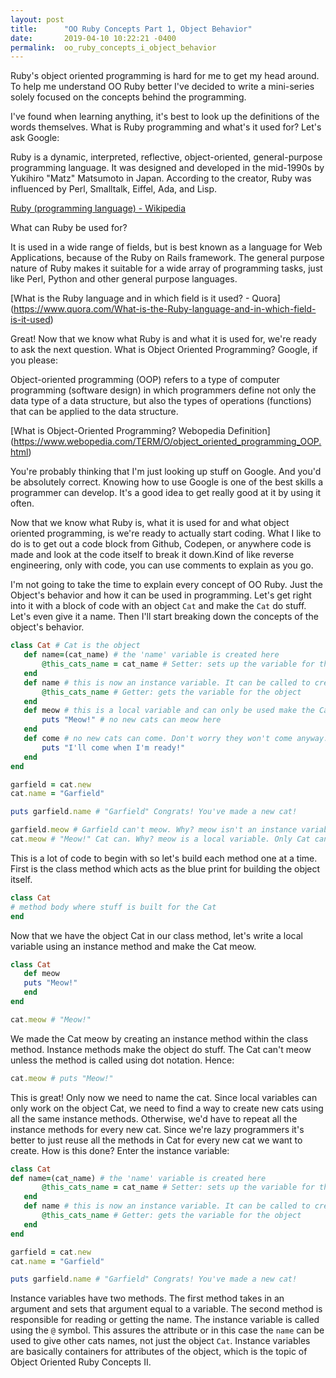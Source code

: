 ```yaml
---
layout: post
title:      "OO Ruby Concepts Part 1, Object Behavior"
date:       2019-04-10 10:22:21 -0400
permalink:  oo_ruby_concepts_i_object_behavior
---
```




Ruby's object oriented programming is hard for me to get my head around. To help me understand OO Ruby better I've decided to write a mini-series solely focused on the concepts behind the programming.
 
I've found when learning anything, it's best to look up the definitions of the words themselves. What is Ruby programming and what's it used for? 
Let's ask Google:  

Ruby is a dynamic, interpreted, reflective, object-oriented, general-purpose programming language. It was designed and developed in the mid-1990s by Yukihiro "Matz" Matsumoto in Japan. According to the creator, Ruby was influenced by Perl, Smalltalk, Eiffel, Ada, and Lisp.

[Ruby (programming language) - Wikipedia](https://en.wikipedia.org/wiki/Ruby_(programming_language))

What can Ruby be used for?

It is used in a wide range of fields, but is best known as a language for Web Applications, because of the Ruby on Rails framework. The general purpose nature of Ruby makes it suitable for a wide array of programming tasks, just like Perl, Python and other general purpose languages.

[What is the Ruby language and in which field is it used? - Quora]
(https://www.quora.com/What-is-the-Ruby-language-and-in-which-field-is-it-used)

Great! Now that we know what Ruby is and what it is used for, we're ready to ask the next question. What is Object Oriented Programming? Google, if you please: 

Object-oriented programming (OOP) refers to a type of computer programming (software design) in which programmers define not only the data type of a data structure, but also the types of operations (functions) that can be applied to the data structure.

[What is Object-Oriented Programming? Webopedia Definition]
(https://www.webopedia.com/TERM/O/object_oriented_programming_OOP.html) 

You're probably thinking that I'm just looking up stuff on Google. And you'd be absolutely correct. Knowing how to use Google is one of the best skills a programmer can develop. It's a good idea to get really good at it by using it often. 

Now that we know what Ruby is, what it is used for and what object oriented programming, is we're ready to actually start coding. What I like to do is to get out a code block from Github, Codepen, or anywhere code is made and look at the code itself to break it down.Kind of like reverse engineering, only with code, you can use comments to explain as you go.
 
I'm not going to take the time to explain every concept of OO Ruby. Just the Object's behavior and how it can be used in programming. Let's get right into it with a block of code with an object `Cat` and make the `Cat` do stuff. Let's even give it a name. Then I'll start breaking down the concepts of the object's behavior. 

```ruby
class Cat # Cat is the object 
   def name=(cat_name) # the 'name' variable is created here 
       @this_cats_name = cat_name # Setter: sets up the variable for the object 
   end 
   def name # this is now an instance variable. It can be called to create new Cats. 
       @this_cats_name # Getter: gets the variable for the object 
   end 
   def meow # this is a local variable and can only be used make the Cat object meow. 
       puts "Meow!" # no new cats can meow here 
   end 
   def come # no new cats can come. Don't worry they won't come anyway. 
       puts "I'll come when I'm ready!" 
   end 
end 

garfield = cat.new
cat.name = "Garfield" 

puts garfield.name # "Garfield" Congrats! You've made a new cat! 

garfield.meow # Garfield can't meow. Why? meow isn't an instance variable like 'name'.
cat.meow # "Meow!" Cat can. Why? meow is a local variable. Only Cat can use it. 
``` 

This is a lot of code to begin with so let's build each method one at a time. 
First is the class method which acts as the blue print for building the object itself. 

```ruby 
class Cat 
# method body where stuff is built for the Cat 
end 
``` 
Now that we have the object Cat in our class method, let's write a local variable using an instance method and make the Cat meow. 

```ruby 
class Cat 
   def meow 
   puts "Meow!" 
   end 
end 

cat.meow # "Meow!" 
```
We made the Cat meow by creating an instance method within the class method. Instance methods make the object do stuff. The Cat can't meow unless the method is called using dot notation. Hence: 
```ruby 
cat.meow # puts "Meow!" 
``` 

This is great! Only now we need to name the cat. Since local variables can only work on the object Cat, we need to find a way to create new cats using all the same instance methods. Otherwise, we'd have to repeat all the instance methods for every new cat. Since we're lazy programmers it's better to just reuse all the methods in Cat for every new cat we want to create. How is this done? Enter the instance variable: 
```ruby
class Cat 
def name=(cat_name) # the 'name' variable is created here 
       @this_cats_name = cat_name # Setter: sets up the variable for the object 
   end 
   def name # this is now an instance variable. It can be called to create new Cats. 
       @this_cats_name # Getter: gets the variable for the object 
   end 
end 

garfield = cat.new
cat.name = "Garfield" 

puts garfield.name # "Garfield" Congrats! You've made a new cat!
``` 
Instance variables have two methods. The first method takes in an argument and sets that argument equal to a variable. The second method is responsible for reading or getting the name. The instance variable is called using the `@` symbol. This assures the attribute or in this case the `name` can be used to give other cats names, not just the object `Cat`. 
Instance variables are basically containers for attributes of the object, which is the topic of Object Oriented Ruby Concepts II. 
